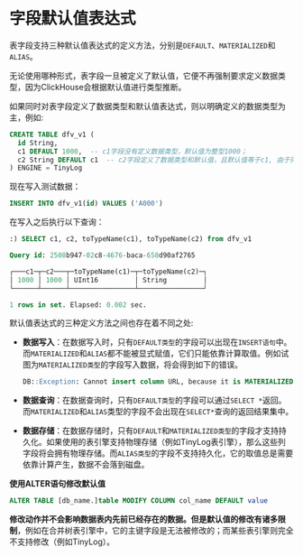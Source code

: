 # 字段默认值表达式

表字段支持三种默认值表达式的定义方法，分别是`DEFAULT`、`MATERIALIZED`和`ALIAS`。

无论使用哪种形式，表字段一旦被定义了默认值，它便不再强制要求定义数据类型，因为ClickHouse会根据默认值进行类型推断。

如果同时对表字段定义了数据类型和默认值表达式，则以明确定义的数据类型为主，例如:

```sql
CREATE TABLE dfv_v1 ( 
  id String,
  c1 DEFAULT 1000,  -- c1字段没有定义数据类型，默认值为整型1000；
  c2 String DEFAULT c1  -- c2字段定义了数据类型和默认值，且默认值等于c1, 由于同时定义了数据类型和默认值，所以它最终的数据类型来自明确定义的String。
) ENGINE = TinyLog
```

现在写入测试数据：

```sql
INSERT INTO dfv_v1(id) VALUES ('A000')
```

在写入之后执行以下查询：

```sql
:) SELECT c1, c2, toTypeName(c1), toTypeName(c2) from dfv_v1

Query id: 2508b947-02c8-4676-baca-658d90af2765

┌───c1─┬─c2───┬─toTypeName(c1)─┬─toTypeName(c2)─┐
│ 1000 │ 1000 │ UInt16         │ String         │
└──────┴──────┴────────────────┴────────────────┘

1 rows in set. Elapsed: 0.002 sec.
```

默认值表达式的三种定义方法之间也存在着不同之处:

- **数据写入**：在数据写入时，只有`DEFAULT类型`的字段可以出现在`INSERT语句`中。而`MATERIALIZED`和`ALIAS`都不能被显式赋值，它们只能依靠计算取值。例如试图为`MATERIALIZED类型`的字段写入数据，将会得到如下的错误。

    ```sql
    DB::Exception: Cannot insert column URL, because it is MATERIALIZED column..
    ```

- **数据查询**：在数据查询时，只有`DEFAULT类型`的字段可以通过`SELECT *`返回。而`MATERIALIZED`和`ALIAS`类型的字段不会出现在`SELECT*`查询的返回结果集中。

- **数据存储**：在数据存储时，只有`DEFAULT`和`MATERIALIZED类型`的字段才支持持久化。如果使用的表引擎支持物理存储（例如TinyLog表引擎），那么这些列字段将会拥有物理存储。而`ALIAS类型`的字段不支持持久化，它的取值总是需要依靠计算产生，数据不会落到磁盘。

**使用ALTER语句修改默认值**

```sql
ALTER TABLE [db_name.]table MODIFY COLUMN col_name DEFAULT value
```

**修改动作并不会影响数据表内先前已经存在的数据。但是默认值的修改有诸多限制**，例如在合并树表引擎中，它的主键字段是无法被修改的；而某些表引擎则完全不支持修改（例如TinyLog）。

